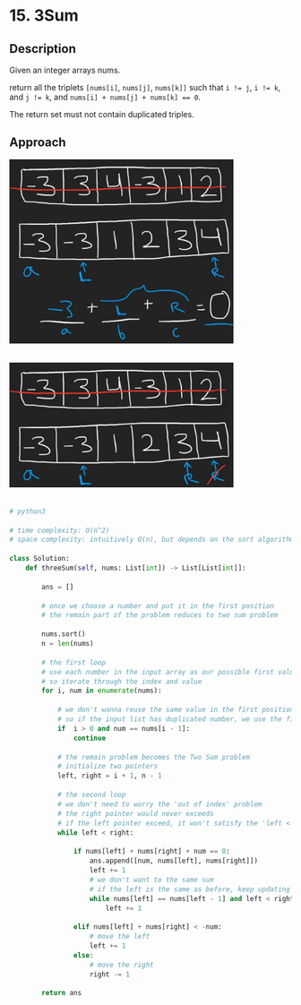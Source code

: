# 15. 3Sum

## Description

Given an integer arrays nums.

return all the triplets `[nums[i]`, `nums[j]`, `nums[k]]` such that `i != j`, `i != k`, and `j != k`, and `nums[i] + nums[j] + nums[k] == 0`.

The return set must not contain duplicated triples.

## Approach

<img src="./../../../images/15-image-1.png" width="400"><br/>
<br/>

<img src="./../../../images/15-image-2.png" width="400"><br/>
<br/>

```python
# python3

# time complexity: O(n^2)
# space complexity: intuitively O(n), but depends on the sort algorithm

class Solution:
    def threeSum(self, nums: List[int]) -> List[List[int]]:

        ans = []

        # once we choose a number and put it in the first position
        # the remain part of the problem reduces to two sum problem

        nums.sort()
        n = len(nums)

        # the first loop
        # use each number in the input array as our possible first value
        # so iterate through the index and value
        for i, num in enumerate(nums):

            # we don't wanna reuse the same value in the first position
            # so if the input list has duplicated number, we use the first occured number
            if  i > 0 and num == nums[i - 1]:
                continue

            # the remain problem becomes the Two Sum problem
            # initialize two pointers
            left, right = i + 1, n - 1

            # the second loop
            # we don't need to worry the 'out of index' problem
            # the right pointer would never exceeds
            # if the left pointer exceed, it won't satisfy the 'left < right'
            while left < right:

                if nums[left] + nums[right] + num == 0:
                    ans.append([num, nums[left], nums[right]])
                    left += 1
                    # we don't want to the same sum
                    # if the left is the same as before, keep updating it
                    while nums[left] == nums[left - 1] and left < right:
                        left += 1

                elif nums[left] + nums[right] < -num:
                    # move the left
                    left += 1
                else:
                    # move the right
                    right -= 1
                
        return ans
```